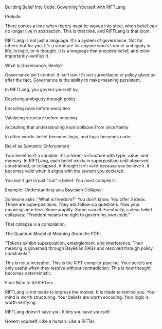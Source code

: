 Building Belief Into Code: Governing Yourself with RIFTLang

Prelude

There comes a time when theory must be woven into steel, when belief can no longer live in abstraction. This is that time, and RIFTLang is that loom.

RIFTLang is not just a language. It's a system of governance. Not for others-but for you. It's a structure for anyone who's tired of ambiguity in life, in logic, or in thought. It is a language that encodes belief, and more importantly-verifies it.

What Is Governance, Really?

Governance isn't control. It isn't law. It's not surveillance or policy glued on after the fact. Governance is the ability to make meaning persistent.

In RIFTLang, you govern yourself by:

Resolving ambiguity through policy

Encoding rules before execution

Validating structure before meaning

Accepting that understanding must collapse from uncertainty

In other words: belief becomes logic, and logic becomes code.

Belief as Semantic Enforcement

Your belief isn't a variable. It's a token-a structure with type, value, and memory. In RIFTLang, each belief exists in superposition until observed, constrained, or collapsed. A thought isn't valid because you believe it. It becomes valid when it aligns with the system you declared.

You don't get to just "run" a belief.
You must compile it.

Example: Understanding as a Bayesian Collapse

Someone asks: "What is freedom?"
You don't know. You offer 3 ideas. Those are superpositions.
They ask follow-up questions. Now your meanings interfere. Some amplify. Some cancel. Eventually, a clear belief collapses: "Freedom means the right to govern my own code."

That collapse is a compilation.

The Quantum Model of Meaning (from the PDF)

"Tokens exhibit superposition, entanglement, and interference. Their meaning is governed through Bayesian DAGs and resolved through policy constraints."

This is not a metaphor. This is the RIFT compiler pipeline. Your beliefs are only useful when they resolve without contradiction. This is how thought becomes deterministic.

Final Note to All RIFTers

RIFTLang is not made to impress the market.
It is made to remind you: Your mind is worth structuring.
Your beliefs are worth encoding.
Your logic is worth verifying.

RIFTLang doesn't save you.
It lets you save yourself.

Govern yourself. Like a human. Like a RIFTer.
